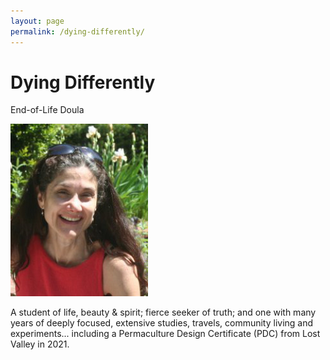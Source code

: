 ```yaml
---
layout: page
permalink: /dying-differently/
---
```


# Dying Differently
End-of-Life Doula

<img src="/public/shanadeane-bio-pic.jpg" style="width: 220px;" />

A student of life, beauty & spirit; fierce seeker of truth; and one with many years of deeply focused, extensive studies, travels, community living and experiments... including a Permaculture Design Certificate (PDC) from Lost Valley in 2021.
